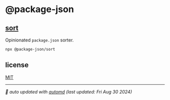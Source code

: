 # @package-json

## [sort](packages/sort/)

Opinionated `package.json` sorter.

```bash
npx @package-json/sort
```

## license

[MIT](LICENSE.md)

<!-- automd:with-automd lastUpdate -->

---

_🤖 auto updated with [automd](https://automd.unjs.io) (last updated: Fri Aug 30 2024)_

<!-- /automd -->
